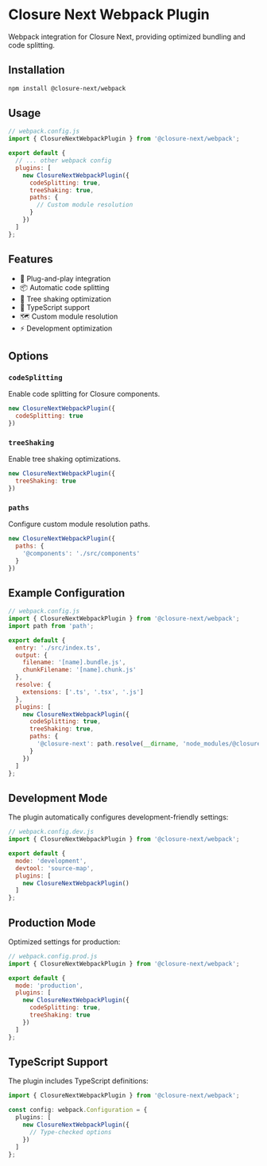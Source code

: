 # Closure Next Webpack Plugin

Webpack integration for Closure Next, providing optimized bundling and code splitting.

## Installation

```bash
npm install @closure-next/webpack
```

## Usage

```javascript
// webpack.config.js
import { ClosureNextWebpackPlugin } from '@closure-next/webpack';

export default {
  // ... other webpack config
  plugins: [
    new ClosureNextWebpackPlugin({
      codeSplitting: true,
      treeShaking: true,
      paths: {
        // Custom module resolution
      }
    })
  ]
};
```

## Features

- 🔌 Plug-and-play integration
- 📦 Automatic code splitting
- 🌳 Tree shaking optimization
- 🔧 TypeScript support
- 🗺️ Custom module resolution
- ⚡️ Development optimization

## Options

### `codeSplitting`

Enable code splitting for Closure components.

```javascript
new ClosureNextWebpackPlugin({
  codeSplitting: true
})
```

### `treeShaking`

Enable tree shaking optimizations.

```javascript
new ClosureNextWebpackPlugin({
  treeShaking: true
})
```

### `paths`

Configure custom module resolution paths.

```javascript
new ClosureNextWebpackPlugin({
  paths: {
    '@components': './src/components'
  }
})
```

## Example Configuration

```javascript
// webpack.config.js
import { ClosureNextWebpackPlugin } from '@closure-next/webpack';
import path from 'path';

export default {
  entry: './src/index.ts',
  output: {
    filename: '[name].bundle.js',
    chunkFilename: '[name].chunk.js'
  },
  resolve: {
    extensions: ['.ts', '.tsx', '.js']
  },
  plugins: [
    new ClosureNextWebpackPlugin({
      codeSplitting: true,
      treeShaking: true,
      paths: {
        '@closure-next': path.resolve(__dirname, 'node_modules/@closure-next')
      }
    })
  ]
};
```

## Development Mode

The plugin automatically configures development-friendly settings:

```javascript
// webpack.config.dev.js
import { ClosureNextWebpackPlugin } from '@closure-next/webpack';

export default {
  mode: 'development',
  devtool: 'source-map',
  plugins: [
    new ClosureNextWebpackPlugin()
  ]
};
```

## Production Mode

Optimized settings for production:

```javascript
// webpack.config.prod.js
import { ClosureNextWebpackPlugin } from '@closure-next/webpack';

export default {
  mode: 'production',
  plugins: [
    new ClosureNextWebpackPlugin({
      codeSplitting: true,
      treeShaking: true
    })
  ]
};
```

## TypeScript Support

The plugin includes TypeScript definitions:

```typescript
import { ClosureNextWebpackPlugin } from '@closure-next/webpack';

const config: webpack.Configuration = {
  plugins: [
    new ClosureNextWebpackPlugin({
      // Type-checked options
    })
  ]
};
```
